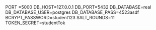 PORT =5000
DB_HOST=127.0.0.1
DB_PORT=5432
DB_DATABASE=real
DB_DATABASE_USER=postgres
DB_DATABASE_PASS=4523asdf
BCRYPT_PASSWORD=student123
SALT_ROUNDS=11
TOKEN_SECRET=studentTok

